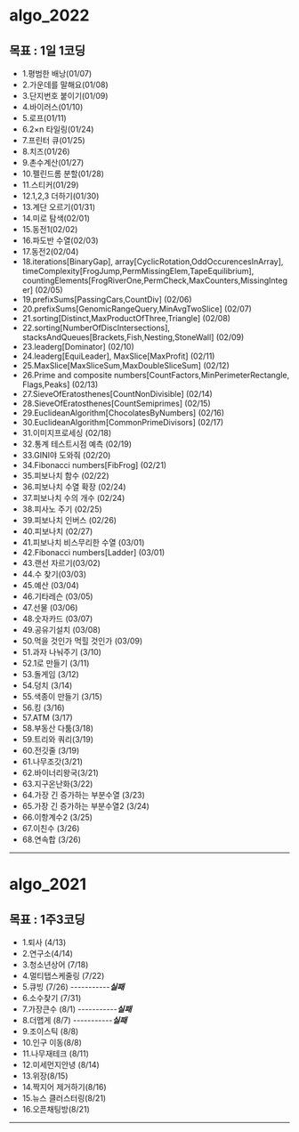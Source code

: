 
# algo_2022


## 목표 : 1일 1코딩
  - 1.평범한 배낭(01/07)
  - 2.가운데를 말해요(01/08)
  - 3.단지번호 붙이기(01/09)
  - 4.바이러스(01/10)
  - 5.로프(01/11)
  - 6.2×n 타일링(01/24)
  - 7.프린터 큐(01/25)
  - 8.치즈(01/26)
  - 9.촌수계산(01/27)
  - 10.펠린드롬 분할(01/28)
  - 11.스티커(01/29)
  - 12.1,2,3 더하기(01/30)
  - 13.계단 오르기(01/31)
  - 14.미로 탐색(02/01)
  - 15.동전1(02/02)
  - 16.파도반 수열(02/03)
  - 17.동전2(02/04)
  - 18.iterations[BinaryGap], array[CyclicRotation,OddOccurencesInArray], timeComplexity[FrogJump,PermMissingElem,TapeEquilibrium], countingElements[FrogRiverOne,PermCheck,MaxCounters,MissingInteger] (02/05)
  - 19.prefixSums[PassingCars,CountDiv] (02/06)
  - 20.prefixSums[GenomicRangeQuery,MinAvgTwoSlice] (02/07)
  - 21.sorting[Distinct,MaxProductOfThree,Triangle] (02/08)
  - 22.sorting[NumberOfDiscIntersections], stacksAndQueues[Brackets,Fish,Nesting,StoneWall] (02/09)
  - 23.leaderg[Dominator] (02/10)
  - 24.leaderg[EquiLeader], MaxSlice[MaxProfit] (02/11)
  - 25.MaxSlice[MaxSliceSum,MaxDoubleSliceSum] (02/12)
  - 26.Prime and composite numbers[CountFactors,MinPerimeterRectangle, Flags,Peaks] (02/13)
  - 27.SieveOfEratosthenes[CountNonDivisible] (02/14)
  - 28.SieveOfEratosthenes[CountSemiprimes] (02/15)
  - 29.EuclideanAlgorithm[ChocolatesByNumbers] (02/16)
  - 30.EuclideanAlgorithm[CommonPrimeDivisors] (02/17)
  - 31.이미지프로세싱 (02/18)
  - 32.통계 테스트시점 예측 (02/19)
  - 33.GINI야 도와줘 (02/20)
  - 34.Fibonacci numbers[FibFrog] (02/21)
  - 35.피보나치 함수 (02/22)
  - 36.피보나치 수열 확장 (02/24)
  - 37.피보나치 수의 개수 (02/24)
  - 38.피사노 주기 (02/25)
  - 39.피보나치 인버스 (02/26)
  - 40.피보나치 (02/27)
  - 41.피보나치 비스무리한 수열 (03/01)
  - 42.Fibonacci numbers[Ladder] (03/01)
  - 43.랜선 자르기(03/02)
  - 44.수 찾기(03/03)
  - 45.예산 (03/04)
  - 46.기타레슨 (03/05)
  - 47.선물 (03/06)
  - 48.숫자카드 (03/07)
  - 49.공유기설치 (03/08)
  - 50.먹을 것인가 먹힐 것인가 (03/09)
  - 51.과자 나눠주기 (3/10)
  - 52.1로 만들기 (3/11)
  - 53.돌게임 (3/12)
  - 54.덩치 (3/14)
  - 55.색종이 만들기 (3/15)
  - 56.킹 (3/16)
  - 57.ATM (3/17)
  - 58.부동산 다툼(3/18)
  - 59.트리와 쿼리(3/19)
  - 60.전깃줄 (3/19)
  - 61.나무조갓(3/21)
  - 62.바이너리왕국(3/21)
  - 63.지구온난화(3/22)
  - 64.가장 긴 증가하는 부분수열 (3/23)
  - 65.가장 긴 증가하는 부분수열2 (3/24)
  - 66.이항계수2 (3/25)
  - 67.이친수 (3/26)
  - 68.연속합 (3/26)
--------------------------------------------------------
# algo_2021


## 목표 : 1주3코딩
  - 1.퇴사 (4/13)
  - 2.연구소(4/14)
  - 3.청소년상어 (7/18)
  - 4.멀티탭스케줄링 (7/22)
  - 5.큐빙 (7/26) -----------***실패***
  - 6.소수찾기 (7/31)
  - 7.가장큰수 (8/1) -----------***실패***
  - 8.더맵게 (8/7) -----------***실패***
  - 9.조이스틱 (8/8)
  - 10.인구 이동(8/8)
  - 11.나무재테크 (8/11)
  - 12.미세먼지안녕 (8/14)
  - 13.위장(8/15)
  - 14.짝지어 제거하기(8/16)
  - 15.뉴스 클러스터링(8/21)
  - 16.오픈채팅방(8/21)



----------------------------------------------------------
